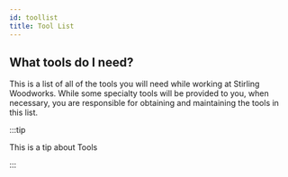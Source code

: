 ```yaml
---
id: toollist
title: Tool List
---
```


## What tools do I need?

This is a list of all of the tools you will need while working at Stirling Woodworks. While some specialty tools will be provided to you, when necessary, you are responsible for obtaining and maintaining the tools in this list.

:::tip

This is a tip about Tools

:::

